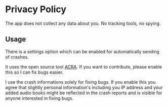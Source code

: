 # Privacy Policy

The app does not collect any data about you. No tracking tools, no spying.

## Usage
There is a settings option which can be enabled for automatically sending of crashes. 

It uses the open source tool [ACRA](https://github.com/ACRA). If you want to contribute, please enable this so I can fix bugs easier.

I use the crash informations solely for fixing bugs. If you enable this you agree that slightly personal information's including you IP address and your added audio books might be reflected in the crash reports and is visible for anyone interested in fixing bugs.
